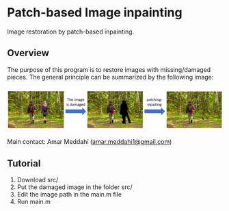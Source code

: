# Patch-based Image inpainting
Image restoration by patch-based inpainting.

## Overview

The purpose of this program is to restore images with missing/damaged pieces. The general principle can be summarized by the following image:

<p align="center">
  <img src="overview.jpg" />
</p>

Main contact: Amar Meddahi (amar.meddahi1@gmail.com)

## Tutorial

1. Download src/
2. Put the damaged image in the folder src/
3. Edit the image path in the main.m file
4. Run main.m
